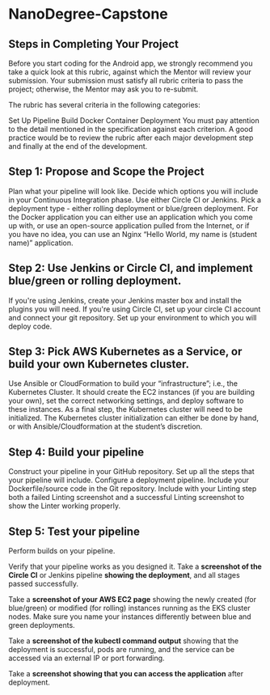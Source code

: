 # NanoDegree-Capstone

## Steps in Completing Your Project
Before you start coding for the Android app, we strongly recommend you take a quick look at this rubric, against which the Mentor will review your submission. Your submission must satisfy all rubric criteria to pass the project; otherwise, the Mentor may ask you to re-submit.

The rubric has several criteria in the following categories:

Set Up Pipeline
Build Docker Container
Deployment
You must pay attention to the detail mentioned in the specification against each criterion. A good practice would be to review the rubric after each major development step and finally at the end of the development.

## Step 1: Propose and Scope the Project
Plan what your pipeline will look like.
Decide which options you will include in your Continuous Integration phase. Use either Circle CI or Jenkins.
Pick a deployment type - either rolling deployment or blue/green deployment.
For the Docker application you can either use an application which you come up with, or use an open-source application pulled from the Internet, or if you have no idea, you can use an Nginx “Hello World, my name is (student name)” application.  

## Step 2: Use Jenkins or Circle CI, and implement blue/green or rolling deployment.
If you're using Jenkins, create your Jenkins master box and install the plugins you will need.
If you're using Circle CI, set up your circle CI account and connect your git repository.
Set up your environment to which you will deploy code.  

## Step 3: Pick AWS Kubernetes as a Service, or build your own Kubernetes cluster.
Use Ansible or CloudFormation to build your “infrastructure”; i.e., the Kubernetes Cluster.
It should create the EC2 instances (if you are building your own), set the correct networking settings, and deploy software to these instances.
As a final step, the Kubernetes cluster will need to be initialized. The Kubernetes cluster initialization can either be done by hand, or with Ansible/Cloudformation at the student’s discretion.  

## Step 4: Build your pipeline
Construct your pipeline in your GitHub repository.
Set up all the steps that your pipeline will include.
Configure a deployment pipeline.
Include your Dockerfile/source code in the Git repository.
Include with your Linting step both a failed Linting screenshot and a successful Linting screenshot to show the Linter working properly.  

## Step 5: Test your pipeline
Perform builds on your pipeline.

Verify that your pipeline works as you designed it. Take a **screenshot of the Circle CI** or Jenkins pipeline **showing the deployment**, and all stages passed successfully.

Take a **screenshot of your AWS EC2 page** showing the newly created (for blue/green) or modified (for rolling) instances running as the EKS cluster nodes. Make sure you name your instances differently between blue and green deployments.

Take a **screenshot of the kubectl command output** showing that the deployment is successful, pods are running, and the service can be accessed via an external IP or port forwarding.

Take a **screenshot showing that you can access the application** after deployment.


